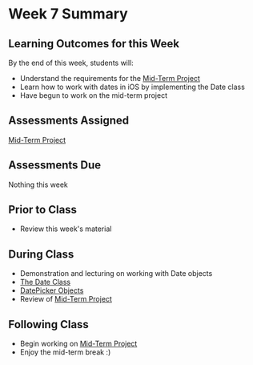 # Week 7 Summary

## Learning Outcomes for this Week

By the end of this week, students will:

- Understand the requirements for the [Mid-Term Project](/assessments/projects/mid-term.md)
- Learn how to work with dates in iOS by implementing the Date class
- Have begun to work on the mid-term project

## Assessments Assigned

[Mid-Term Project](/assessments/projects/mid-term.md)

## Assessments Due

Nothing this week

## Prior to Class

- Review this week's material

## During Class

- Demonstration and lecturing on working with Date objects
- [The Date Class](./date-class.md)
- [DatePicker Objects](./date-picker.md)
- Review of [Mid-Term Project](/assessments/projects/mid-term.md)

## Following Class

- Begin working on [Mid-Term Project](/assessments/projects/mid-term.md)
- Enjoy the mid-term break :)
